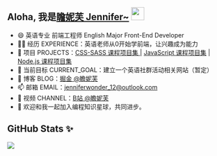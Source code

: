 ## Aloha, 我是[瞻妮芙 Jennifer~](https://Jenniferwonder.github.io/#/) <img src = "https://raw.githubusercontent.com/MartinHeinz/MartinHeinz/master/wave.gif" width = 30px>

- 😄 英语专业 前端工程师 English Major Front-End Developer
- 👩‍💻 经历 EXPERIENCE：英语老师从0开始学前端，让兴趣成为能力
- 🏡 项目 PROJECTS：<a href="https://github.com/Jenniferwonder/css-course-projects" target="_blank">CSS-SASS 课程项目集 </a>| <a href="https://github.com/Jenniferwonder/js-course-projects" target="_blank">JavaScript 课程项目集</a> | <a href="https://github.com/Jenniferwonder/node-js-course-projects" target="_blank">Node.js 课程项目集</a> 
- 🔭 当前目标 CURRENT_GOAL：建立一个英语社群活动相关网站（暂定）
- 🌱 博客 BLOG：<a href="https://juejin.cn/user/2925172853329501" target="_blank">掘金 @瞻妮芙</a>
- 📫 邮箱 EMAIL：jenniferwonder_12@outlook.com
- 📸 视频 CHANNEL：<a href="https://space.bilibili.com/397961647?spm_id_from=333.1007.0.0" target="_blank">B站 @瞻妮芙</a>
- 👯 欢迎和我一起加入编程知识星球，共同进步。

## GitHub Stats ✨ 
![](https://github-readme-streak-stats.herokuapp.com/?user=Jenniferwonder&theme=radical&hide_border=false)<br/>

